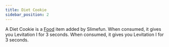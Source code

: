 ```yaml
---
title: Diet Cookie
sidebar_position: 2
---
```


A Diet Cookie is a [Food](/docs/Slimefun/Food) item added by Slimefun. When consumed, it gives you Levitation I for 3 seconds. When consumed, it gives you Levitation I for 3 seconds.
